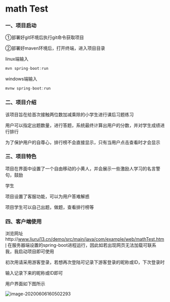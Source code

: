 # math Test

### 一、项目启动

①部署好git环境后执行git命令获取项目

②部署好maven环境后，打开终端，进入项目目录

linux端输入 

```java
mvn spring-boot:run
```

windows端输入

```java
mvnw spring-boot:run
```

### 二、项目介绍

该项目旨在给首次接触两位数加减乘除的小学生进行课后习题练习

用户可以指定出题数量，进行答题，系统最终计算出用户的分数，并对学生成绩进行排行

为了保护用户的自尊心，排行榜不会直接显示，只有当用户点击查看时才会显示

### 三、项目特色

项目在界面中设置了一个自由移动的小黄人，并会展示一些激励人学习的名言警句，鼓励

学生

项目设置了客服功能，可以为用户答难解惑

项目学生可以自己出题，做题，查看排行榜等

### 四、客户端使用

浏览网址http://www.liurui13.cn/demo/src/main/java/com/example/web/mathTest.html 
在服务器端设置的spring-boot进程运行，因此如若出现网页无法加载可联系我，我启动项目即可使用

初次用请采用游客登录，若想再次登陆可记录下游客登录的昵称或ID，下次登录时

输入记录下来的昵称或ID即可

用户界面如下图所示

![image-20200606160502293](http://www.liurui13.cn/document/picture/cut.png)


